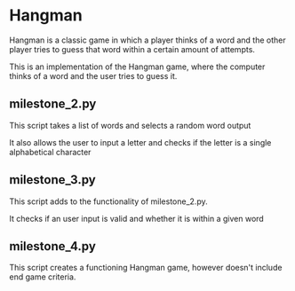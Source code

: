 # Hangman
Hangman is a classic game in which a player thinks of a word and the other player tries to guess that word within a certain amount of attempts.

This is an implementation of the Hangman game, where the computer thinks of a word and the user tries to guess it. 

## milestone_2.py
This script takes a list of words and selects a random word output

It also allows the user to input a letter and checks if the letter is a single alphabetical character

## milestone_3.py
This script adds to the functionality of milestone_2.py.

It checks if an user input is valid and whether it is within a given word

## milestone_4.py
This script creates a functioning Hangman game, however doesn't include end game criteria.


